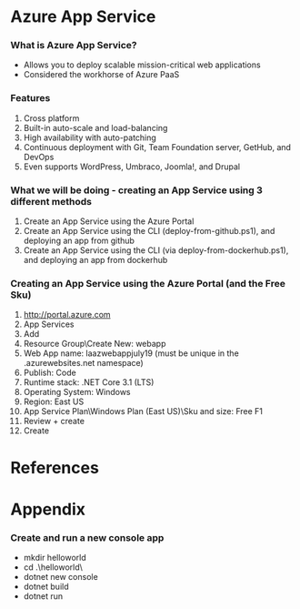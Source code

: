 # Azure App Service

### What is Azure App Service?
- Allows you to deploy scalable mission-critical web applications
- Considered the workhorse of Azure PaaS

### Features
1. Cross platform
2. Built-in auto-scale and load-balancing
3. High availability with auto-patching
4. Continuous deployment with Git, Team Foundation server, GetHub, and DevOps
5. Even supports WordPress, Umbraco, Joomla!, and Drupal

### What we will be doing - creating an App Service using 3 different methods
1. Create an App Service using the Azure Portal
2. Create an App Service using the CLI (deploy-from-github.ps1), and deploying an app from github
3. Create an App Service using the CLI (via deploy-from-dockerhub.ps1), and deploying an app from dockerhub 

### Creating an App Service using the Azure Portal (and the Free Sku)
1. http://portal.azure.com
2. App Services
3. Add
4. Resource Group\Create New: webapp
5. Web App name: laazwebappjuly19 (must be unique in the .azurewebsites.net namespace)
6. Publish: Code
7. Runtime stack: .NET Core 3.1 (LTS)
8. Operating System: Windows
9. Region: East US
10. App Service Plan\Windows Plan (East US)\Sku and size: Free F1
11. Review + create
12. Create

# References


# Appendix

### Create and run a new console app
- mkdir helloworld
- cd .\helloworld\
- dotnet new console
- dotnet build
- dotnet run